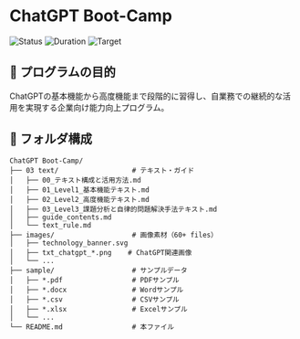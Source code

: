 # ChatGPT Boot-Camp

![Status](https://img.shields.io/badge/Status-設計完了-green)
![Duration](https://img.shields.io/badge/期間-8週間-blue)
![Target](https://img.shields.io/badge/対象-ChatGPT%20Team%20ユーザー-orange)

## 🎯 プログラムの目的

ChatGPTの基本機能から高度機能まで段階的に習得し、自業務での継続的な活用を実現する企業向け能力向上プログラム。

## 📁 フォルダ構成

```
ChatGPT Boot-Camp/
├── 03 text/                  # テキスト・ガイド
│   ├── 00_テキスト構成と活用方法.md
│   ├── 01_Level1_基本機能テキスト.md
│   ├── 02_Level2_高度機能テキスト.md
│   ├── 03_Level3_課題分析と自律的問題解決手法テキスト.md
│   ├── guide_contents.md
│   └── text_rule.md
├── images/                   # 画像素材（60+ files）
│   ├── technology_banner.svg
│   ├── txt_chatgpt_*.png    # ChatGPT関連画像
│   └── ...
├── sample/                   # サンプルデータ
│   ├── *.pdf                 # PDFサンプル
│   ├── *.docx                # Wordサンプル
│   ├── *.csv                 # CSVサンプル
│   ├── *.xlsx                # Excelサンプル
│   └── ...
└── README.md                 # 本ファイル
```